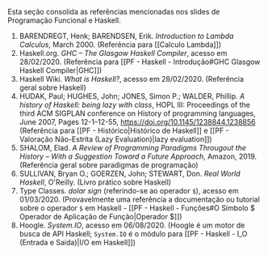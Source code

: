 Esta seção consolida as referências mencionadas nos slides de Programação Funcional e Haskell.

1.  BARENDREGT, Henk; BARENDSEN, Erik. *Introduction to Lambda Calculus*, March 2000. (Referência para [[Calculo Lambda]])
2.  Haskell.org. *GHC – The Glasgow Haskell Compiler*, acesso em 28/02/2020. (Referência para [[PF - Haskell - Introdução#GHC Glasgow Haskell Compiler|GHC]])
3.  Haskell Wiki. *What is Haskell?*, acesso em 28/02/2020. (Referência geral sobre Haskell)
4.  HUDAK, Paul; HUGHES, John; JONES, Simon P.; WALDER, Phillip. *A history of Haskell: being lazy with class*, HOPL III: Proceedings of the third ACM SIGPLAN conference on History of programming languages, June 2007, Pages 12-1–12-55, https://doi.org/10.1145/1238844.1238856 (Referência para [[PF - Histórico|Histórico de Haskell]] e [[PF - Valoração Não-Estrita (Lazy Evaluation)|lazy evaluation]])
5.  SHALOM, Elad. *A Review of Programming Paradigms Througout the History – With a Suggestion Toward a Future Approach*, Amazon, 2019. (Referência geral sobre paradigmas de programação)
6.  SULLIVAN, Bryan O.; GOERZEN, John; STEWART, Don. *Real World Haskell*, O'Reilly. (Livro prático sobre Haskell)
7.  Type Classes. *dolar sign* (referindo-se ao operador `$`), acesso em 01/03/2020. (Provavelmente uma referência a documentação ou tutorial sobre o operador `$` em Haskell - [[PF - Haskell - Funções#O Símbolo $ Operador de Aplicação de Função|Operador $]])
8.  Hoogle. *System.IO*, acesso em 06/08/2020. (Hoogle é um motor de busca de API Haskell; `System.IO` é o módulo para [[PF - Haskell - I_O (Entrada e Saída)|I/O em Haskell]])